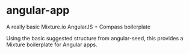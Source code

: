 # angular-app

A really basic Mixture.io AngularJS + Compass boilerplate

Using the basic suggested structure from angular-seed, this provides a Mixture boilerplate for Angular apps. 
